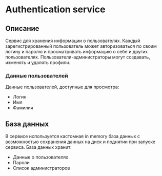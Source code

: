 # Authentication service
## Описание
Сервис для хранения информации о пользователях.
Каждый зарегистрированный пользователь может авторизоваться по своим логину и паролю и просматривать информацию о себе и других пользователях.
Пользователи-администраторы могут создавать, изменять и удалять профили.
### Данные пользователей
Данные пользователей, доступные для просмотра:
* Логин
* Имя
* Фамилия
## База данных
В сервисе используется кастомная in memory база данных с возможностью сохранения данных на диск и поднятии при запуске сервиса.
База данных хранит:
* Данные о пользователях
* Пароли
* Список администраторов